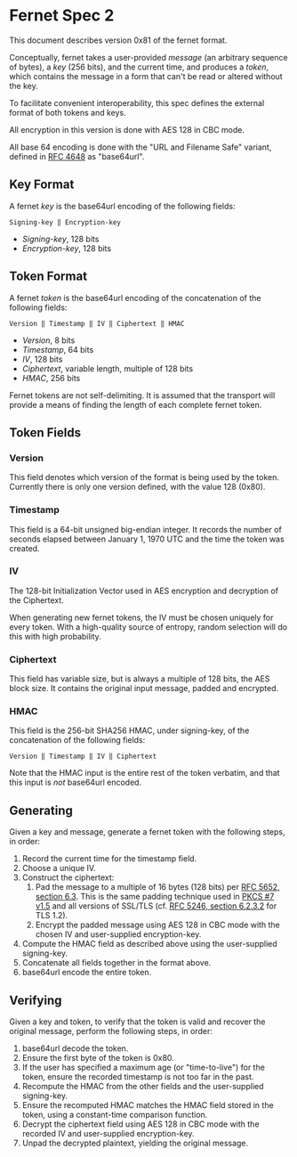 # Fernet Spec 2

This document describes version 0x81 of the fernet format.

Conceptually, fernet takes a user-provided *message* (an arbitrary
sequence of bytes), a *key* (256 bits), and the current
time, and produces a *token*, which contains the message in a form
that can't be read or altered without the key.

To facilitate convenient interoperability, this spec defines the
external format of both tokens and keys.

All encryption in this version is done with AES 128 in CBC mode.

All base 64 encoding is done with the "URL and Filename Safe"
variant, defined in [RFC 4648](http://tools.ietf.org/html/rfc4648#section-5) as "base64url".

## Key Format

A fernet *key* is the base64url encoding of the following
fields:

    Signing-key ‖ Encryption-key

- *Signing-key*, 128 bits
- *Encryption-key*, 128 bits

## Token Format

A fernet *token* is the base64url encoding of the
concatenation of the following fields:

    Version ‖ Timestamp ‖ IV ‖ Ciphertext ‖ HMAC

- *Version*, 8 bits
- *Timestamp*, 64 bits
- *IV*, 128 bits
- *Ciphertext*, variable length, multiple of 128 bits
- *HMAC*, 256 bits

Fernet tokens are not self-delimiting. It is assumed that the
transport will provide a means of finding the length of each
complete fernet token.

## Token Fields

### Version

This field denotes which version of the format is being used by
the token. Currently there is only one version defined, with the
value 128 (0x80).

### Timestamp

This field is a 64-bit unsigned big-endian integer. It records the
number of seconds elapsed between January 1, 1970 UTC and the time
the token was created.

### IV

The 128-bit Initialization Vector used in AES encryption and
decryption of the Ciphertext.

When generating new fernet tokens, the IV must be chosen uniquely
for every token. With a high-quality source of entropy, random
selection will do this with high probability.

### Ciphertext

This field has variable size, but is always a multiple of 128
bits, the AES block size. It contains the original input message,
padded and encrypted.

### HMAC

This field is the 256-bit SHA256 HMAC, under signing-key, of the
concatenation of the following fields:

    Version ‖ Timestamp ‖ IV ‖ Ciphertext

Note that the HMAC input is the entire rest of the token verbatim,
and that this input is *not* base64url encoded.

## Generating

Given a key and message, generate a fernet token with the
following steps, in order:

1. Record the current time for the timestamp field.
2. Choose a unique IV.
3. Construct the ciphertext:
   1. Pad the message to a multiple of 16 bytes (128 bits) per [RFC
   5652, section 6.3](http://tools.ietf.org/html/rfc5652#section-6.3).
   This is the same padding technique used in [PKCS #7
   v1.5](http://tools.ietf.org/html/rfc2315#section-10.3) and all
   versions of SSL/TLS (cf. [RFC 5246, section
   6.2.3.2](http://tools.ietf.org/html/rfc5246#section-6.2.3.2) for
   TLS 1.2).
   2. Encrypt the padded message using AES 128 in CBC mode with
   the chosen IV and user-supplied encryption-key.
4. Compute the HMAC field as described above using the
user-supplied signing-key.
5. Concatenate all fields together in the format above.
6. base64url encode the entire token.

## Verifying

Given a key and token, to verify that the token is valid and
recover the original message, perform the following steps, in
order:

1. base64url decode the token.
2. Ensure the first byte of the token is 0x80.
3. If the user has specified a maximum age (or "time-to-live") for
the token, ensure the recorded timestamp is not too far in the
past.
4. Recompute the HMAC from the other fields and the user-supplied
signing-key.
5. Ensure the recomputed HMAC matches the HMAC field stored in the
token, using a constant-time comparison function.
6. Decrypt the ciphertext field using AES 128 in CBC mode with the
recorded IV and user-supplied encryption-key.
7. Unpad the decrypted plaintext, yielding the original message.
